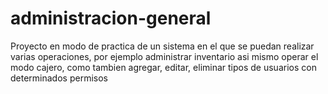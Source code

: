 # administracion-general
Proyecto en modo de practica de un sistema en el que se puedan realizar varias operaciones, por ejemplo administrar inventario asi mismo operar el modo cajero, como tambien agregar, editar, eliminar tipos de usuarios con determinados permisos
